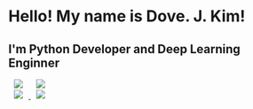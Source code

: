 # **Hello! My name is Dove. J. Kim!**
## **I'm Python Developer and Deep Learning Enginner**
<div>
    <img 
        src="https://hits.seeyoufarm.com/api/count/incr/badge.svg?url=https%3A%2F%2Fgithub.com%2FEvoDmiK"
        style="height : auto; margin-left : 10px; margin-right : 10px;"/>
    <img 
        src="https://img.shields.io/github/followers/EvoDmiK?label=EvoDmiK%20Followers&style=social"
        style="height : auto; margin-left : 10px; margin-right : 10px;"/>
</div>
<a href="https://instagram.com/kimhippo401">
    <img 
        src="http://img.shields.io/badge/-Instagram-black?style=flat&logo=Instagram&link=https://instagram.com/kimhippo401/"
        style="height : auto; margin-left : 10px; margin-right : 10px;"/>
</a>
<a href="https://https://dove-nest.tistory.com">
    <img 
        src="http://img.shields.io/badge/-Tech%20Blog-655ced?style=flat&logo=github&link=https://https://dove-nest.tistory.com/"
        style="height : auto; margin-left : 10px; margin-right : 10px;"/>
</a>
